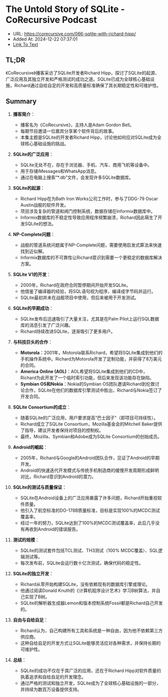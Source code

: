 # The Untold Story of SQLite - CoRecursive Podcast
- URL: https://corecursive.com/066-sqlite-with-richard-hipp/
- Added At: 2024-12-22 07:37:01
- [Link To Text](2024-12-22-the-untold-story-of-sqlite---corecursive-podcast_raw.md)

## TL;DR
《CoRecursive》播客采访了SQLite开发者Richard Hipp，探讨了SQLite的起源、广泛应用及其独立开发和严格测试的成功之道。SQLite已成为全球核心基础设施，Richard通过自给自足的开发和高质量标准确保了其长期稳定性和可维护性。

## Summary
1. **播客简介**：
   - 播客名为《CoRecursive》，主持人是Adam Gordon Bell。
   - 每期节目邀请一位嘉宾分享某个软件背后的故事。
   - 本集主题是SQLite的开发者Richard Hipp，讨论他如何应对SQLite成为全球核心基础设施的挑战。

2. **SQLite的广泛应用**：
   - SQLite无处不在，存在于浏览器、手机、汽车、商用飞机等设备中。
   - 用于存储iMessages和WhatsApp消息。
   - 通过在电脑上搜索“*.db”文件，会发现许多SQLite数据库。

3. **SQLite的起源**：
   - Richard Hipp在为Bath Iron Works公司工作时，参与了DDG-79 Oscar Austin战舰的软件开发。
   - 项目涉及复杂的管道和阀门控制系统，数据存储在Informix数据库中。
   - Informix数据库的不稳定性导致应用程序频繁崩溃，Richard因此萌生了开发SQLite的想法。

4. **NP-Complete问题**：
   - 战舰的管道系统问题属于NP-Complete问题，需要使用启发式算法来快速找到近似解。
   - Informix数据库的不可靠性让Richard意识到需要一个更稳定的数据库解决方案。

5. **SQLite V1的开发**：
   - 2000年，Richard在政府合同暂停期间开始开发SQLite。
   - 他借鉴了编译器的经验，将SQL语句视为程序，编译成字节码并运行。
   - SQLite最初并未在战舰项目中使用，但后来被用于开发测试。

6. **SQLite的早期成功**：
   - SQLite发布后迅速吸引了大量关注，尤其是在Palm Pilot上运行SQL数据库的消息引发了广泛兴趣。
   - Richard持续改进SQLite，逐渐吸引了更多用户。

7. **与科技巨头的合作**：
   - **Motorola**：2001年，Motorola联系Richard，希望将SQLite集成到他们的手机操作系统中。Richard为Motorola开发了定制功能，并获得了8万美元的合同。
   - **America Online (AOL)**：AOL希望将SQLite集成到他们的CD中，Richard为此开发了一个临时索引功能，但后来发现该功能存在缺陷。
   - **Symbian OS和Nokia**：Nokia的Symbian OS团队邀请Richard到伦敦讨论合作，SQLite在他们的数据库引擎测试中胜出，Richard与Nokia签订了开发合同。

8. **SQLite Consortium的成立**：
   - 随着SQLite的广泛应用，用户要求提高“巴士因子”（即项目可持续性）。
   - Richard成立了SQLite Consortium，Mozilla基金会的Mitchell Baker提供了指导，建议开发者保持对项目的控制权。
   - 最终，Mozilla、Symbian和Adobe成为SQLite Consortium的创始成员。

9. **Android的崛起**：
   - 2005年，Richard与Google的Android团队合作，见证了Android的早期开发。
   - Android的快速迭代开发模式与传统手机制造商的缓慢开发周期形成鲜明对比，Richard意识到Android的潜力。

10. **SQLite的测试与质量保证**：
    - SQLite在Android设备上的广泛应用暴露了许多问题，Richard开始重视软件质量。
    - 他引入了航空标准的DO-178B质量标准，目标是实现100%的MCDC测试覆盖率。
    - 经过一年的努力，SQLite达到了100%的MCDC测试覆盖率，此后几乎没有再收到Android的错误报告。

11. **测试的规模**：
    - SQLite的测试套件包括TCL测试、TH3测试（100% MCDC覆盖）、SQL逻辑测试等。
    - 每次发布前，SQLite会运行数十亿次测试，确保代码的稳定性。

12. **SQLite的独立开发**：
    - Richard从零开始构建SQLite，没有依赖现有的数据库引擎或理论。
    - 他通过阅读Donald Knuth的《计算机程序设计艺术》学习B树算法，并自己实现了B树。
    - SQLite的解析器生成器Lemon和版本控制系统Fossil都是Richard自己开发的。

13. **自由与自给自足**：
    - Richard认为，自己构建所有工具和系统是一种自由，因为他不依赖第三方供应商。
    - 这种自给自足的开发方式让SQLite能够灵活应对各种需求，并保持长期的可维护性。

14. **总结**：
    - SQLite的成功不仅在于其广泛的应用，还在于Richard Hipp对软件质量的执着追求和自给自足的开发理念。
    - 通过严格的测试和独立开发，SQLite成为了全球核心基础设施的一部分，并持续为数百万设备提供支持。
